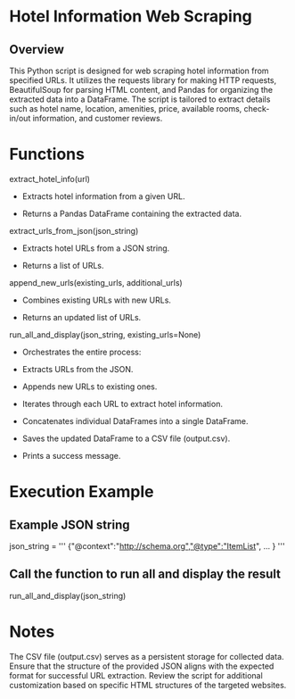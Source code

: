 # Hotel Information Web Scraping
## Overview
This Python script is designed for web scraping hotel information from specified URLs. It utilizes the requests library for making HTTP requests, BeautifulSoup for parsing HTML content, and Pandas for organizing the extracted data into a DataFrame. The script is tailored to extract details such as hotel name, location, amenities, price, available rooms, check-in/out information, and customer reviews.


# Functions
extract_hotel_info(url)

- Extracts hotel information from a given URL.

- Returns a Pandas DataFrame containing the extracted data.

extract_urls_from_json(json_string)

- Extracts hotel URLs from a JSON string.

- Returns a list of URLs.

append_new_urls(existing_urls, additional_urls)

- Combines existing URLs with new URLs.

- Returns an updated list of URLs.

run_all_and_display(json_string, existing_urls=None)

- Orchestrates the entire process:

- Extracts URLs from the JSON.

- Appends new URLs to existing ones.

- Iterates through each URL to extract hotel information.

- Concatenates individual DataFrames into a single DataFrame.

- Saves the updated DataFrame to a CSV file (output.csv).

- Prints a success message.


# Execution Example
## Example JSON string
json_string = '''
{"@context":"http://schema.org","@type":"ItemList", ... }
'''

## Call the function to run all and display the result
run_all_and_display(json_string)

# Notes
The CSV file (output.csv) serves as a persistent storage for collected data.
Ensure that the structure of the provided JSON aligns with the expected format for successful URL extraction.
Review the script for additional customization based on specific HTML structures of the targeted websites.
